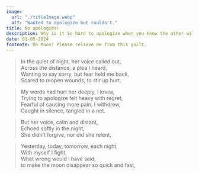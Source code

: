 ```yaml
---
image:
  url: "./titleImage.webp"
  alt: "Wanted to apologize but couldn't."
title: No apologies!
description: Why is it So hard to apologize when you know the other will not forgive you!
date: 01-05-2024
footnote: Oh Moon! Please relieve me from this guilt.
---
```


> In the quiet of night, her voice called out,
> <br />Across the distance, a plea I heard,
> <br />Wanting to say sorry, but fear held me back,
> <br />Scared to reopen wounds, to stir up hurt.

> My words had hurt her deeply, I knew,
> <br />Trying to apologize felt heavy with regret,
> <br />Fearful of causing more pain, I withdrew,
> <br />Caught in silence, tangled in a net.

> But her voice, calm and distant,
> <br />Echoed softly in the night,
> <br />She didn’t forgive, nor did she relent,

> Yesterday, today, tomorrow, each night,
> <br />With myself I fight,
> <br />What wrong would i have said,
> <br />to make the moon disappear so quick and fast,
